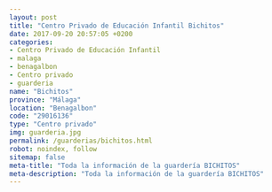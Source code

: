 ```yaml
---
layout: post
title: "Centro Privado de Educación Infantil Bichitos"
date: 2017-09-20 20:57:05 +0200
categories:
- Centro Privado de Educación Infantil
- malaga
- benagalbon
- Centro privado
- guarderia
name: "Bichitos"
province: "Málaga"
location: "Benagalbon"
code: "29016136"
type: "Centro privado"
img: guarderia.jpg
permalink: /guarderias/bichitos.html
robot: noindex, follow
sitemap: false
meta-title: "Toda la información de la guardería BICHITOS"
meta-description: "Toda la información de la guardería BICHITOS"
---
```

